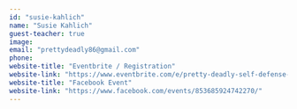 ```yaml
---
id: "susie-kahlich"
name: "Susie Kahlich"
guest-teacher: true
image: 
email: "prettydeadly86@gmail.com"
phone:
website-title: "Eventbrite / Registration"
website-link: "https://www.eventbrite.com/e/pretty-deadly-self-defense-workshop-tickets-24615703231"
website-title: "Facebook Event"
website-link: "https://www.facebook.com/events/853685924742270/"
---
```

